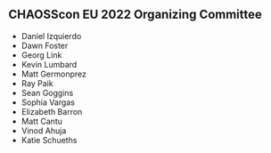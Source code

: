 ## CHAOSScon EU 2022 Organizing Committee

* Daniel Izquierdo
* Dawn Foster
* Georg Link
* Kevin Lumbard
* Matt Germonprez
* Ray Paik
* Sean Goggins
* Sophia Vargas
* Elizabeth Barron
* Matt Cantu
* Vinod Ahuja
* Katie Schueths
